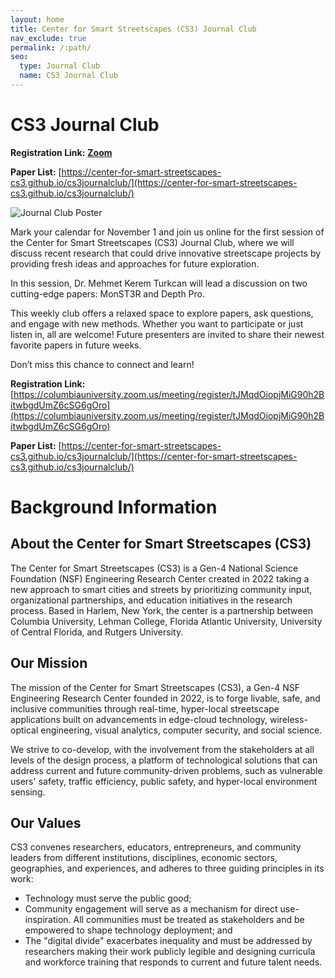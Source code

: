 ```yaml
---
layout: home
title: Center for Smart Streetscapes (CS3) Journal Club
nav_exclude: true
permalink: /:path/
seo:
  type: Journal Club
  name: CS3 Journal Club
---
```


# CS3 Journal Club

**Registration Link:** [**Zoom**](https://columbiauniversity.zoom.us/meeting/register/tJMqdOiopjMiG90h2BitwbgdUmZ6cSG6gOro)

**Paper List:** [https://center-for-smart-streetscapes-cs3.github.io/cs3journalclub/](https://center-for-smart-streetscapes-cs3.github.io/cs3journalclub/)

![Journal Club Poster](assets/images/poster.svg)

Mark your calendar for November 1 and join us online for the first session of the Center for Smart Streetscapes (CS3) Journal Club, where we will discuss recent research that could drive innovative streetscape projects by providing fresh ideas and approaches for future exploration.


In this session, Dr. Mehmet Kerem Turkcan will lead a discussion on two cutting-edge papers: MonST3R and Depth Pro.


This weekly club offers a relaxed space to explore papers, ask questions, and engage with new methods. Whether you want to participate or just listen in, all are welcome! Future presenters are invited to share their newest favorite papers in future weeks.

Don’t miss this chance to connect and learn!

**Registration Link:** [https://columbiauniversity.zoom.us/meeting/register/tJMqdOiopjMiG90h2BitwbgdUmZ6cSG6gOro](https://columbiauniversity.zoom.us/meeting/register/tJMqdOiopjMiG90h2BitwbgdUmZ6cSG6gOro)

**Paper List:** [https://center-for-smart-streetscapes-cs3.github.io/cs3journalclub/](https://center-for-smart-streetscapes-cs3.github.io/cs3journalclub/)


# Background Information

## About the Center for Smart Streetscapes (CS3)

The Center for Smart Streetscapes (CS3) is a Gen-4 National Science Foundation (NSF) Engineering Research Center created in 2022 taking a new approach to smart cities and streets by prioritizing community input, organizational partnerships, and education initiatives in the research process. Based in Harlem, New York, the center is a partnership between Columbia University, Lehman College, Florida Atlantic University, University of Central Florida, and Rutgers University.

## Our Mission

The mission of the Center for Smart Streetscapes (CS3), a Gen-4 NSF Engineering Research Center founded in 2022, is to forge livable, safe, and inclusive communities through real-time, hyper-local streetscape applications built on advancements in edge-cloud technology, wireless-optical engineering, visual analytics, computer security, and social science.


We strive to co-develop, with the involvement from the stakeholders at all levels of the design process, a platform of technological solutions that can address current and future community-driven problems, such as vulnerable users' safety, traffic efficiency, public safety, and hyper-local environment sensing.

## Our Values
CS3 convenes researchers, educators, entrepreneurs, and community leaders from different institutions, disciplines, economic sectors, geographies, and experiences, and adheres to three guiding principles in its work:

* Technology must serve the public good;
* Community engagement will serve as a mechanism for direct use-inspiration. All communities must be treated as stakeholders and be empowered to shape technology deployment; and
* The "digital divide" exacerbates inequality and must be addressed by researchers making their work publicly legible and designing curricula and workforce training that responds to current and future talent needs.